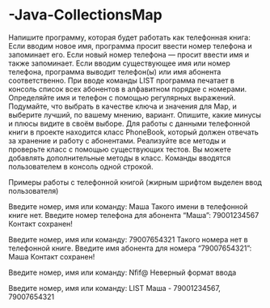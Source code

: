 # -Java-CollectionsMap

Напишите программу, которая будет работать как телефонная книга: 
Если вводим новое имя, программа просит ввести номер телефона и запоминает его.
Если новый номер телефона — просит ввести имя и также запоминает.
Если вводим существующее имя или номер телефона, программа выводит телефон(ы) или имя абонента соответственно.
При вводе команды LIST программа печатает в консоль список всех абонентов в алфавитном порядке с номерами.
Определяйте имя и телефон с помощью регулярных выражений.
Подумайте, что выбрать в качестве ключа и значения для Map, и выберите лучший, по вашему мнению, вариант. Опишите, какие минусы и плюсы видите в своём выборе.
Для работы с данными телефонной книги в проекте находится класс PhoneBook, который должен отвечать за хранение и работу с абонентами. Реализуйте все методы и проверьте класс с помощью существующих тестов. Вы можете добавлять дополнительные методы в класс.
Команды вводятся пользователем в консоль одной строкой.
 

Примеры работы с телефонной книгой (жирным шрифтом выделен ввод пользователя)

Введите номер, имя или команду:
Маша
Такого имени в телефонной книге нет.
Введите номер телефона для абонента “Маша”:
79001234567
Контакт сохранен!
 
Введите номер, имя или команду:
79007654321
Такого номера нет в телефонной книге.
Введите имя абонента для номера “79007654321”:
Маша
Контакт сохранен!
 
Введите номер, имя или команду:
Nfif@
Неверный формат ввода
 
Введите номер, имя или команду:
LIST
Маша - 79001234567, 79007654321
